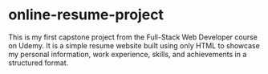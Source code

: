 # online-resume-project
This is my first capstone project from the Full-Stack Web Developer course on Udemy. It is a simple resume website built using only HTML to showcase my personal information, work experience, skills, and achievements in a structured format.
